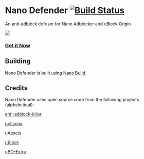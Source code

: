 # Nano Defender [![Build Status](https://travis-ci.org/jspenguin2017/uBlockProtector.svg?branch=master)](https://travis-ci.org/jspenguin2017/uBlockProtector)

An anti-adblock defuser for Nano Adblocker and uBlock Origin

![](https://i.imgur.com/ypyImCX.png)

### [Get it Now](http://jspenguin2017.github.io/uBlockProtector/)

## Building

Nano Defender is built using
[Nano Build](https://github.com/NanoAdblocker/NanoBuild).

## Credits

Nano Defender uses open source code from the following projects (alphabetical):

[anti-adblock-killer](https://github.com/reek/anti-adblock-killer)

[octicons](https://github.com/primer/octicons/)

[uAssets](https://github.com/uBlockOrigin/uAssets)

[uBlock](https://github.com/gorhill/uBlock)

[uBO-Extra](https://github.com/gorhill/uBO-Extra)
